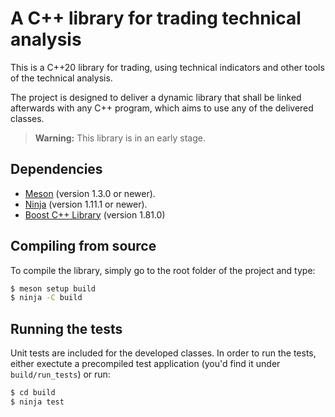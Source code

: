# A C++ library for trading technical analysis

This is a C++20 library for trading, using technical indicators and other tools
of the technical analysis.

The project is designed to deliver a dynamic library that shall be linked
afterwards with any C++ program, which aims to use any of the delivered 
classes. 

> **Warning:**
> This library is in an early stage.

## Dependencies

- [Meson](https://github.com/mesonbuild/meson) (version 1.3.0 or newer).
- [Ninja](https://ninja-build.org/) (version 1.11.1 or newer).
- [Boost C++ Library](https://www.boost.org/) (version 1.81.0)

## Compiling from source

To compile the library, simply go to the root folder of the project and type:

```bash
$ meson setup build
$ ninja -C build
```

## Running the tests

Unit tests are included for the developed classes. In order to run the tests,
either exectute a precompiled test application (you'd find it under 
`build/run_tests`) or run:

```bash
$ cd build
$ ninja test
```

